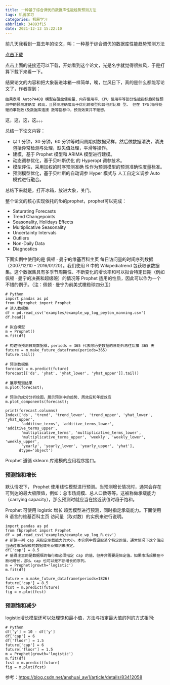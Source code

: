 ```yaml
---
title: 一种基于综合调优的数据库性能趋势预测方法
tags: 机器学习
categories: 机器学习
abbrlink: 34893f15
date: 2021-12-13 15:22:10
---
```



前几天我看到一篇去年的论文，叫：一种基于综合调优的数据库性能趋势预测方法

[点击下载](一种基于综合调优的数据库性能趋势预测方法.pdf "一种基于综合调优的数据库性能趋势预测方法")

点击上面的链接还可以下载，开始看到这个论文，光是名字就觉得很拉风，于是打算下载下来看一下。

结果论文的内容和把大象装进冰箱一样简单，唉，世风日下，真的是什么都能写论文了，作者提到：

```
结果表明 AutoPA4DB 模型在磁盘使用量、内存使用率、CPU 使用率等部分性能指标趋势性预测中的预测准确度 较高，且预测准确度高于优化前模型和其他对比模 型。 但在 TPS(每秒处理的事物数)及数据库连接 数等指标中，预测效果并不理想。
```

这，这，这，这。。。

总结一下论文内容：
* 以 1 分钟，30 分钟，60 分钟等时间周期对数据采样，然后做数据清洗，清洗包括异常检测与处理，缺失值处理，平滑等操作。
* 建模，基于 Prophet 模型和 ARIMA 模型进行建模。
* 动态调参优化，基于贝叶斯优化 的 Hyperopt 调参技术。
* 模型评估，采用加权的时序预测准确 性作为预测模型的预测准确性度量标准。
* 预测模型优化，基于贝叶斯的自动调参 Hyper 模式与 人工自定义调参 Auto 模式进行融合。

总结下来就是，打开冰箱，放进大象，关门。

整个论文的核心实现依托的fb的prophet，prophet可以完成：

* Saturating Forecasts
* Trend Changepoints
* Seasonality, Holidays Effects
* Multiplicative Seasonality
* Uncertainty Intervals
* Outliers
* Non-Daily Data
* Diagnostics

下面实例中使用的是 佩顿 · 曼宁的维基百科主页 每日访问量的时间序列数据（2007/12/10 - 2016/01/20）。我们使用 R 中的 Wikipediatrend 包获取该数据集。这个数据集具有多季节周期性、不断变化的增长率和可以拟合特定日期（例如佩顿 · 曼宁的决赛和超级碗）的情况等 Prophet 适用的性质，因此可以作为一个不错的例子。（注：佩顿 · 曼宁为前美式橄榄球四分卫）


```
# Python
import pandas as pd
from fbprophet import Prophet
# 读入数据集
df = pd.read_csv('examples/example_wp_log_peyton_manning.csv')
df.head()

# 拟合模型
m = Prophet()
m.fit(df)

# 构建待预测日期数据框，periods = 365 代表除历史数据的日期外再往后推 365 天
future = m.make_future_dataframe(periods=365)
future.tail()

# 预测数据集
forecast = m.predict(future)
forecast[['ds', 'yhat', 'yhat_lower', 'yhat_upper']].tail()

# 展示预测结果
m.plot(forecast);

# 预测的成分分析绘图，展示预测中的趋势、周效应和年度效应
m.plot_components(forecast);

print(forecast.columns)
Index(['ds', 'trend', 'trend_lower', 'trend_upper', 'yhat_lower', 'yhat_upper',
       'additive_terms', 'additive_terms_lower', 'additive_terms_upper',
       'multiplicative_terms', 'multiplicative_terms_lower',
       'multiplicative_terms_upper', 'weekly', 'weekly_lower', 'weekly_upper',
       'yearly', 'yearly_lower', 'yearly_upper', 'yhat'],
      dtype='object')
```

Prophet 遵循 sklearn 库建模的应用程序接口。

### 预测饱和增长

默认情况下， Prophet 使用线性模型进行预测。当预测增长情况时，通常会存在可到达的最大极限值，例如：总市场规模、总人口数等等。这被称做承载能力（carrying capacity），那么预测时就应当在接近该值时趋于饱和。

Prophet 可使用 logistic 增长 趋势模型进行预测，同时指定承载能力。下面使用 R 语言的维基百科主页 访问量（取对数）的实例来进行说明。

```
import pandas as pd
from fbprophet import Prophet
df = pd.read_csv('examples/example_wp_log_R.csv')
# 新建一列 cap 来指定承载能力的大小。本实例中假设取某个特定的值，通常情况下这个值应当通过市场规模的数据或专业知识来决定。
df['cap'] = 8.5
# 值得注意的是数据框的每行都必须指定 cap 的值，但并非需要是恒定值。如果市场规模在不断地增长，那么 cap 也可以是不断增长的序列。
m = Prophet(growth='logistic')
m.fit(df)

future = m.make_future_dataframe(periods=1826)
future['cap'] = 8.5
fcst = m.predict(future)
fig = m.plot(fcst)
```

### 预测饱和减少

logistic增长模型还可以处理饱和最小值，方法与指定最大值的列的方式相同:

```
# Python
df['y'] = 10 - df['y']
df['cap'] = 6
df['floor'] = 1.5
future['cap'] = 6
future['floor'] = 1.5
m = Prophet(growth='logistic')
m.fit(df)
fcst = m.predict(future)
fig = m.plot(fcst)
```

参考：https://blog.csdn.net/anshuai_aw1/article/details/83412058
